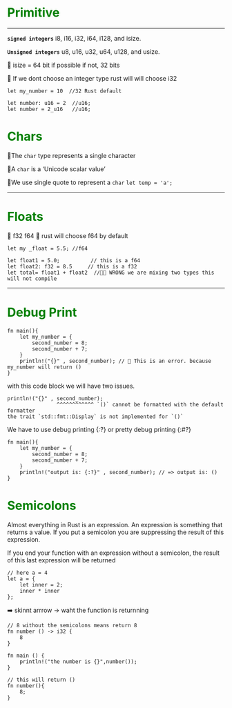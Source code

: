 # <font color="green">Primitive</font>

---

**`signed integers`** i8, i16, i32, i64, i128, and isize.

**`Unsigned integers`** u8, u16, u32, u64, u128, and usize.

🚀️ isize = 64 bit if possible if not, 32 bits

🚀️ If we dont choose an integer type rust will will choose i32

```
let my_number = 10  //32 Rust default

let number: u16 = 2  //u16;
let number = 2_u16   //u16;

```

# <font color="green">Chars</font>

🚀️The `char` type represents a single character

🚀️A `char` is a ‘Unicode scalar value’

🚀️We use single quote to represent a `char` `let temp = 'a';`

---

# <font color="green">Floats</font>

🚀 f32 f64
🚀 rust will choose f64 by default

```
let my _float = 5.5; //f64

let float1 = 5.0;          // this is a f64
let float2: f32 = 8.5     // this is a f32
let total= float1 + float2  //🛑🛑 WRONG we are mixing two types this will not compile
```

---

# <font color="green">Debug Print</font>

```
fn main(){
    let my_number = {
        second_number = 8;
        second_number + 7;
    }
    println!("{}" , second_number); // 🛑 This is an error. because my_number will return ()
}
```

with this code block we will have two issues.

```
println!("{}" , second_number);
                ^^^^^^^^^^^^ `()` cannot be formatted with the default formatter
the trait `std::fmt::Display` is not implemented for `()`
```

We have to use debug printing {:?}
or pretty debug printing {:#?}

```
fn main(){
    let my_number = {
        second_number = 8;
        second_number + 7;
    }
    println!("output is: {:?}" , second_number); // => output is: ()
}
```

# <font color="green">Semicolons</font>

Almost everything in Rust is an expression. An expression is something that returns a value. If you put a semicolon you are suppressing the result of this expression.

If you end your function with an expression without a semicolon, the result of this last expression will be returned

```
// here a = 4
let a = {
    let inner = 2;
    inner * inner
};
```

➡️ skinnt arrrow -> waht the function is returnning

```
// 8 without the semicolons means return 8
fn number () -> i32 {
    8
}

fn main () {
    println!("the number is {}",number());
}
```

```
// this will return ()
fn number(){
    8;
}
```
